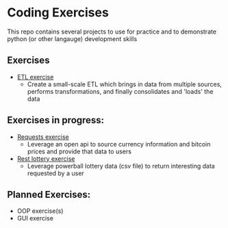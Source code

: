 # Coding Exercises
This repo contains several projects to use for practice and to demonstrate python (or other langauge) development skills

## Exercises

* [ETL exercise](https://github.com/CodingExercises/CodingExercises/tree/main/etl_example_exercise)
  * Create a small-scale ETL which brings in data from multiple sources, performs transformations, and finally consolidates and 'loads' the data


## Exercises in progress:

* [Requests exercise](https://github.com/CodingExercises/CodingExercises/tree/main/requests_exercise)
    * Leverage an open api to source currency information and bitcoin prices and provide that data to users
* [Rest lottery exercise](https://github.com/CodingExercises/CodingExercises/tree/main/rest_lottery_exercise)
    * Leverage powerball lottery data (csv file) to return interesting data requested by a user

## Planned Exercises:

* OOP exercise(s)
* GUI exercise
